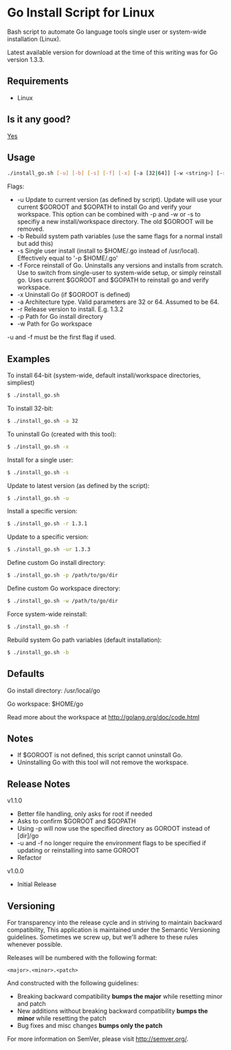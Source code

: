Go Install Script for Linux
===========================

Bash script to automate Go language tools single user or system-wide installation (Linux).

Latest available version for download at the time of this writing was for Go version 1.3.3.

Requirements
------------

* Linux

Is it any good?
---------------

[Yes](https://news.ycombinator.com/item?id=3067434)

Usage
-----

```bash
./install_go.sh [-u] [-b] [-s] [-f] [-x] [-a [32|64]] [-w <string>] [-r <string>] [-p <string>]
```

Flags:
* -u Update to current version (as defined by script). Update will use your current $GOROOT and $GOPATH to install Go and verify your workspace.
     This option can be combined with -p and -w or -s to specifiy a new install/workspace directory. The old $GOROOT will be removed.
* -b Rebuild system path variables (use the same flags for a normal install but add this)
* -s Single user install (install to $HOME/.go instead of /usr/local). Effectively equal to '-p $HOME/.go'
* -f Force reinstall of Go. Uninstalls any versions and installs from scratch. Use to switch from single-user to system-wide setup, or simply reinstall go. Uses current $GOROOT and $GOPATH to reinstall go and verify workspace.
* -x Uninstall Go (if $GOROOT is defined)
* -a Architecture type. Valid parameters are 32 or 64. Assumed to be 64.
* -r Release version to install. E.g. 1.3.2
* -p Path for Go install directory
* -w Path for Go workspace

-u and -f must be the first flag if used.

Examples
--------

To install 64-bit (system-wide, default install/workspace directories, simpliest)

```bash
$ ./install_go.sh
```

To install 32-bit:

```bash
$ ./install_go.sh -a 32
```

To uninstall Go (created with this tool):

```bash
$ ./install_go.sh -x
```

Install for a single user:

```bash
$ ./install_go.sh -s
```

Update to latest version (as defined by the script):

```bash
$ ./install_go.sh -u
```

Install a specific version:

```bash
$ ./install_go.sh -r 1.3.1
```

Update to a specific version:

```bash
$ ./install_go.sh -ur 1.3.3
```

Define custom Go install directory:

```bash
$ ./install_go.sh -p /path/to/go/dir
```

Define custom Go workspace directory:

```bash
$ ./install_go.sh -w /path/to/go/dir
```

Force system-wide reinstall:

```bash
$ ./install_go.sh -f
```

Rebuild system Go path variables (default installation):

```bash
$ ./install_go.sh -b
```

Defaults
--------

Go install directory: /usr/local/go

Go workspace: $HOME/go

Read more about the workspace at http://golang.org/doc/code.html

Notes
-----

* If $GOROOT is not defined, this script cannot uninstall Go.
* Uninstalling Go with this tool will not remove the workspace.

Release Notes
-------------

v1.1.0

- Better file handling, only asks for root if needed
- Asks to confirm $GOROOT and $GOPATH
- Using -p will now use the specified directory as GOROOT instead of [dir]/go
- -u and -f no longer require the environment flags to be specified if updating or reinstalling into same GOROOT
- Refactor

v1.0.0

- Initial Release

Versioning
----------

For transparency into the release cycle and in striving to maintain backward compatibility,
This application is maintained under the Semantic Versioning guidelines.
Sometimes we screw up, but we'll adhere to these rules whenever possible.

Releases will be numbered with the following format:

`<major>.<minor>.<patch>`

And constructed with the following guidelines:

- Breaking backward compatibility **bumps the major** while resetting minor and patch
- New additions without breaking backward compatibility **bumps the minor** while resetting the patch
- Bug fixes and misc changes **bumps only the patch**

For more information on SemVer, please visit <http://semver.org/>.
